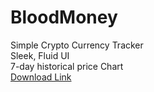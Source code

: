 # BloodMoney
Simple Crypto Currency Tracker  
Sleek, Fluid UI  
7-day historical price Chart  
<a href="http://www.wildgoat.me">Download Link</a>  
